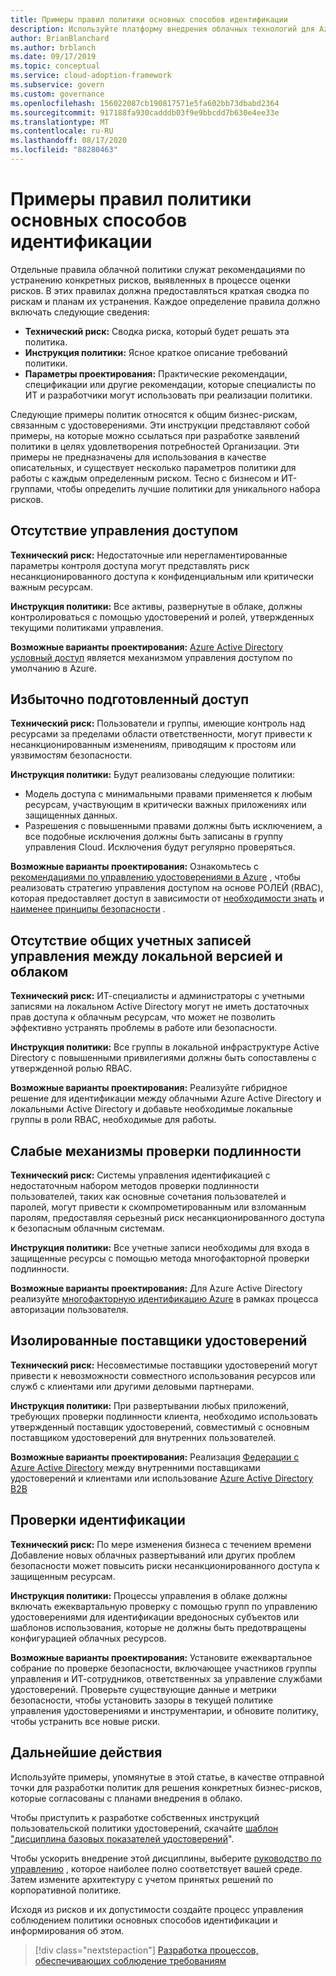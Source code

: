 ```yaml
---
title: Примеры правил политики основных способов идентификации
description: Используйте платформу внедрения облачных технологий для Azure, чтобы получить примеры политик базовой политики удостоверений, которые могут помочь в черновике инструкций политики.
author: BrianBlanchard
ms.author: brblanch
ms.date: 09/17/2019
ms.topic: conceptual
ms.service: cloud-adoption-framework
ms.subservice: govern
ms.custom: governance
ms.openlocfilehash: 156022087cb190817571e5fa602bb73dbabd2364
ms.sourcegitcommit: 917188fa930cadddb03f9e9bbcdd7b630e4ee33e
ms.translationtype: MT
ms.contentlocale: ru-RU
ms.lasthandoff: 08/17/2020
ms.locfileid: "88280463"
---
```

# <a name="identity-baseline-sample-policy-statements"></a>Примеры правил политики основных способов идентификации

Отдельные правила облачной политики служат рекомендациями по устранению конкретных рисков, выявленных в процессе оценки рисков. В этих правилах должна предоставляться краткая сводка по рискам и планам их устранения. Каждое определение правила должно включать следующие сведения:

- **Технический риск:** Сводка риска, который будет решать эта политика.
- **Инструкция политики:** Ясное краткое описание требований политики.
- **Параметры проектирования:** Практические рекомендации, спецификации или другие рекомендации, которые специалисты по ИТ и разработчики могут использовать при реализации политики.

Следующие примеры политик относятся к общим бизнес-рискам, связанным с удостоверениями. Эти инструкции представляют собой примеры, на которые можно ссылаться при разработке заявлений политики в целях удовлетворения потребностей Организации. Эти примеры не предназначены для использования в качестве описательных, и существует несколько параметров политики для работы с каждым определенным риском. Тесно с бизнесом и ИТ-группами, чтобы определить лучшие политики для уникального набора рисков.

## <a name="lack-of-access-controls"></a>Отсутствие управления доступом

**Технический риск:** Недостаточные или нерегламентированные параметры контроля доступа могут представлять риск несанкционированного доступа к конфиденциальным или критически важным ресурсам.

**Инструкция политики:** Все активы, развернутые в облаке, должны контролироваться с помощью удостоверений и ролей, утвержденных текущими политиками управления.

**Возможные варианты проектирования:** [Azure Active Directory условный доступ](/azure/active-directory/conditional-access/overview) является механизмом управления доступом по умолчанию в Azure.

## <a name="overprovisioned-access"></a>Избыточно подготовленный доступ

**Технический риск:** Пользователи и группы, имеющие контроль над ресурсами за пределами области ответственности, могут привести к несанкционированным изменениям, приводящим к простоям или уязвимостям безопасности.

**Инструкция политики:** Будут реализованы следующие политики:

- Модель доступа с минимальными правами применяется к любым ресурсам, участвующим в критически важных приложениях или защищенных данных.
- Разрешения с повышенными правами должны быть исключением, а все подобные исключения должны быть записаны в группу управления Cloud. Исключения будут регулярно проверяться.

**Возможные варианты проектирования:** Ознакомьтесь с [рекомендациями по управлению удостоверениями в Azure](/azure/security/fundamentals/identity-management-best-practices) , чтобы реализовать стратегию управления доступом на основе РОЛЕЙ (RBAC), которая предоставляет доступ в зависимости от [необходимости знать](https://wikipedia.org/wiki/Need_to_know) и [наименее принципы безопасности](https://wikipedia.org/wiki/Principle_of_least_privilege) .

## <a name="lack-of-shared-management-accounts-between-on-premises-and-the-cloud"></a>Отсутствие общих учетных записей управления между локальной версией и облаком

**Технический риск:** ИТ-специалисты и администраторы с учетными записями на локальном Active Directory могут не иметь достаточных прав доступа к облачным ресурсам, что может не позволить эффективно устранять проблемы в работе или безопасности.

**Инструкция политики:** Все группы в локальной инфраструктуре Active Directory с повышенными привилегиями должны быть сопоставлены с утвержденной ролью RBAC.

**Возможные варианты проектирования:** Реализуйте гибридное решение для идентификации между облачными Azure Active Directory и локальными Active Directory и добавьте необходимые локальные группы в роли RBAC, необходимые для работы.

## <a name="weak-authentication-mechanisms"></a>Слабые механизмы проверки подлинности

**Технический риск:** Системы управления идентификацией с недостаточным набором методов проверки подлинности пользователей, таких как основные сочетания пользователей и паролей, могут привести к скомпрометированным или взломанным паролям, предоставляя серьезный риск несанкционированного доступа к безопасным облачным системам.

**Инструкция политики:** Все учетные записи необходимы для входа в защищенные ресурсы с помощью метода многофакторной проверки подлинности.

**Возможные варианты проектирования:** Для Azure Active Directory реализуйте [многофакторную идентификацию Azure](/azure/active-directory/authentication/concept-mfa-howitworks) в рамках процесса авторизации пользователя.

## <a name="isolated-identity-providers"></a>Изолированные поставщики удостоверений

**Технический риск:** Несовместимые поставщики удостоверений могут привести к невозможности совместного использования ресурсов или служб с клиентами или другими деловыми партнерами.

**Инструкция политики:** При развертывании любых приложений, требующих проверки подлинности клиента, необходимо использовать утвержденный поставщик удостоверений, совместимый с основным поставщиком удостоверений для внутренних пользователей.

**Возможные варианты проектирования:** Реализация [Федерации с Azure Active Directory](/azure/active-directory/hybrid/whatis-fed) между внутренними поставщиками удостоверений и клиентами или использование [Azure Active Directory B2B](/azure/active-directory/b2b/what-is-b2b)

## <a name="identity-reviews"></a>Проверки идентификации

**Технический риск:** По мере изменения бизнеса с течением времени Добавление новых облачных развертываний или других проблем безопасности может повысить риски несанкционированного доступа к защищенным ресурсам.

**Инструкция политики:** Процессы управления в облаке должны включать ежеквартальную проверку с помощью групп по управлению удостоверениями для идентификации вредоносных субъектов или шаблонов использования, которые не должны быть предотвращены конфигурацией облачных ресурсов.

**Возможные варианты проектирования:** Установите ежеквартальное собрание по проверке безопасности, включающее участников группы управления и ИТ-сотрудников, ответственных за управление службами удостоверений. Проверьте существующие данные и метрики безопасности, чтобы установить зазоры в текущей политике управления удостоверениями и инструментарии, и обновите политику, чтобы устранить все новые риски.

## <a name="next-steps"></a>Дальнейшие действия

Используйте примеры, упомянутые в этой статье, в качестве отправной точки для разработки политик для решения конкретных бизнес-рисков, которые согласованы с планами внедрения в облако.

Чтобы приступить к разработке собственных инструкций пользовательской политики удостоверений, скачайте [шаблон "дисциплина базовых показателей удостоверений](./template.md)".

Чтобы ускорить внедрение этой дисциплины, выберите [руководство по управлению](../guides/index.md) , которое наиболее полно соответствует вашей среде. Затем измените архитектуру с учетом принятых решений по корпоративной политике.

Исходя из рисков и их допустимости создайте процесс управления соблюдением политики основных способов идентификации и информирования об этом.

> [!div class="nextstepaction"]
> [Разработка процессов, обеспечивающих соблюдение требованиям](./compliance-processes.md)